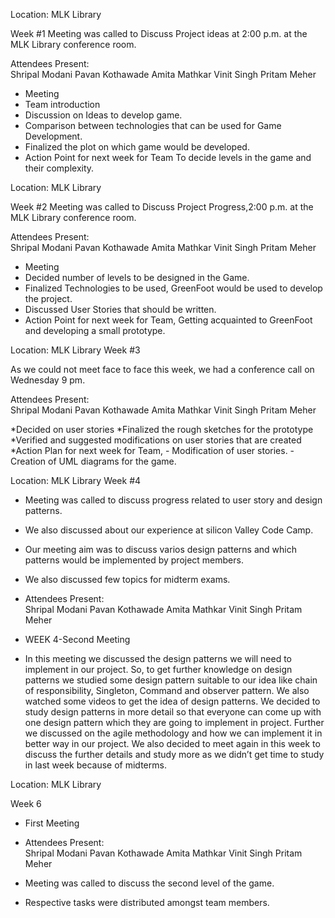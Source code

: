Location: MLK Library

Week #1
Meeting was called to Discuss Project ideas at 2:00 p.m. at the MLK Library conference room. 

Attendees Present:  
Shripal Modani
Pavan Kothawade
Amita Mathkar
Vinit Singh
Pritam Meher

* Meeting
* Team introduction
* Discussion on Ideas to develop game.
* Comparison between technologies that can be used for Game Development.
* Finalized the plot on which game would be developed.
* Action Point for next week for Team
     To decide levels in the game and their complexity.


Location: MLK Library

Week #2
Meeting was called to Discuss Project Progress,2:00 p.m. at the MLK Library conference room. 

Attendees Present:  
Shripal Modani
Pavan Kothawade
Amita Mathkar
Vinit Singh
Pritam Meher

* Meeting
* Decided number of levels to be designed in the Game.
* Finalized Technologies to be used, GreenFoot would be used to develop the project.
* Discussed User Stories that should be written.
* Action Point for next week for Team,
     Getting acquainted to GreenFoot and developing a small prototype.

Location: MLK Library
Week #3

As we could not meet face to face this week, we had a conference call on Wednesday 9 pm.

Attendees Present:  
Shripal Modani
Pavan Kothawade
Amita Mathkar
Vinit Singh
Pritam Meher

*Decided on user stories
*Finalized the rough sketches for the prototype
*Verified and suggested modifications on user stories that are created
*Action Plan for next week for Team,
	- Modification of user stories.
	- Creation of UML diagrams for the game.

Location: MLK Library
Week #4

* Meeting was called to discuss progress related to user story and design patterns.
* We also discussed about our experience at silicon Valley Code Camp.
* Our meeting aim was to discuss varios design patterns and which patterns would be implemented by project members.
* We also discussed few topics for midterm exams.

* Attendees Present:  
Shripal Modani
Pavan Kothawade
Amita Mathkar
Vinit Singh
Pritam Meher

* WEEK 4-Second Meeting
* In this meeting we discussed the design patterns we will need to implement in our project.
So, to get further knowledge on design patterns we studied some design pattern suitable to our idea like chain of responsibility, Singleton, Command and observer pattern. We also watched some videos to get the idea of design patterns.
We decided to study design patterns in more detail so that everyone can come up with one design pattern which they are going to implement in project. Further we discussed on the agile methodology and how we can implement it in better way in our project.
We also decided to meet again in this week to discuss the further details and study more as we didn’t get time to study in last week because of midterms.

Location: MLK Library

Week 6

* First Meeting

* Attendees Present:  
Shripal Modani
Pavan Kothawade
Amita Mathkar
Vinit Singh
Pritam Meher

* Meeting was called to discuss the second level of the game.
* Respective tasks were distributed amongst team members.










